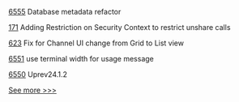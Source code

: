 
[6555](https://github.com/hyperledger/besu/pull/6555) Database metadata refactor

[171](https://github.com/hyperledger-labs/fabric-operator/pull/171) Adding Restriction on Security Context to restrict unshare calls

[623](https://github.com/hyperledger-labs/fabric-operations-console/pull/623) Fix for Channel UI change from Grid to List view

[6551](https://github.com/hyperledger/besu/pull/6551) use terminal width for usage message

[6550](https://github.com/hyperledger/besu/pull/6550) Uprev24.1.2


[See more >>>](https://start-here.hyperledger.org/pull-requests)
